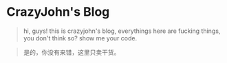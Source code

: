 
CrazyJohn's Blog
===
> hi, guys! this is crazyjohn's blog, everythings here are fucking things, you don't think so? show me your code.

> 是的，你没有来错，这里只卖干货。



